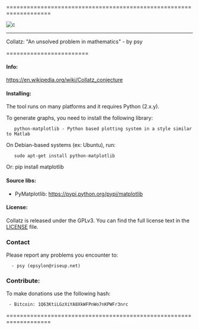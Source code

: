 =================================================================== 

![c](https://03c8.net/images/collatz_banner.png)

----------

Collatz: "An unsolved problem in mathematics" - by psy 

========================

#### Info:

 https://en.wikipedia.org/wiki/Collatz_conjecture

#### Installing:

 The tool runs on many platforms and it requires Python (2.x.y).

 To generate graphs, you need to install the following library:

       python-matplotlib - Python based plotting system in a style similar to Matlab

 On Debian-based systems (ex: Ubuntu), run: 

       sudo apt-get install python-matplotlib

 Or:
       pip install matplotlib

####  Source libs:

 * PyMatplotlib: https://pypi.python.org/pypi/matplotlib

#### License:

 Collatz is released under the GPLv3. You can find the full license text 
 in the [LICENSE](./LICENSE) file.

### Contact

 Please report any problems you encounter to:

      - psy (epsylon@riseup.net)

### Contribute: 

 To make donations use the following hash:
  
     - Bitcoin: 1Q63KtiLGzXiYA8XkWFPnWo7nKPWFr3nrc

=================================================================== 

